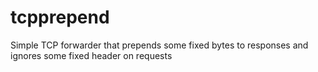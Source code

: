 # tcpprepend
Simple TCP forwarder that prepends some fixed bytes to responses and ignores some fixed header on requests
